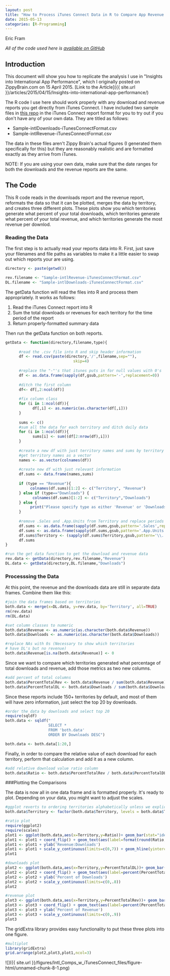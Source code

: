 ```yaml
---
layout: post
title: "How to Process iTunes Connect Data in R to Compare App Revenue and Downloads by Territory"
date: 2015-05-13
categories: [R-Programming]
---
```

Eric Fram  

*All of the code used here is [available on GitHub](https://github.com/EricFram/App_Insights)*

## Introduction

This document will show you how to replicate the analysis I use in "Insights into International App Performance", which I originally posted on ZippyBrain.com on 15 April 2015. [Link to the Article]({{ site.url }}/articles/2015/04/15/Insights-into-international-app-performance/)

The R code I use here should work properly with any download and revenue reports you get directly from iTunes Connect. I have included two sample files in [this repo](https://github.com/EricFram/App_Insights/tree/master/Intl_Comps) in the iTunes Connect report format for you to try out if you don't have any of your own data. They are titled as follows:

- Sample-intlDownloads-iTunesConnectFormat.csv
- Sample-intlRevenue-iTunesConnectFormat.csv

The data in these files aren't Zippy Brain's actual figures (I generated them specifically for this) but they are reasonably realistic and are formatted exactly as they arrive from iTunes.

NOTE: If you are using your own data, make sure that the date ranges for both the downloads and the revenue reports are the same. 

## The Code

This R code reads in the downloads report and the revenue report, reformats the data so that it can be plotted, merges the data by territory, and creates three different plots. These plots show you which territories generate what percent of your total downloads, which territories generate what percent of your total revenue, and which territories generate the most revenue per downlod. 

### Reading the Data

The first step is to actually read your reports data into R. First, just save your filenames and file paths as variables to make it a little easier to swap out which reports your are using.


```r
directory <- paste(getwd())

rev.filename <- "Sample-intlRevenue-iTunesConnectFormat.csv"
DL.filename <- "Sample-intlDownloads-iTunesConnectFormat.csv"
```

The getData function will read the files into R and process them appropriately. It works as follows:
1. Read the iTunes Connect report into R
2. Sum the total downloads or revenues for each territory for the time period of the report
3. Return properly-formatted summary data

Then run the getData function on both reports.


```r
getData <- function(directory,filename,type){
      
      #read the .csv file into R and skip header information
      df <- read.csv(paste(directory,'/',filename,sep=""),
                              skip=4)
      
      #replace the "-"'s that itunes puts in for null values with 0's
      df <- as.data.frame(sapply(df,gsub,pattern='-',replacement=0))
      
      #ditch the first column
      df<- df[,2:ncol(df)]
      
      #fix column class
      for (i in 1:ncol(df)){
            df[,i] <- as.numeric(as.character(df[,i]))
      } 
      
      sums <- c()
      #sum all the data for each territory and ditch daily data
      for (i in 1:ncol(df)){       
            sums[i] <- sum((df[2:nrow(df),i]))       
      }
      
      #create a new df with just territory names and sums by territory
      #get territory names as a vector
      names <- as.vector(colnames(df))
      
      #create new df with just relevant information
      df.sums <- data.frame(names,sums)      
      
      if (type == "Revenue"){
           colnames(df.sums)[1:2] <- c("Territory", "Revenue")          
      } else if (type=="Downloads") {
            colnames(df.sums)[1:2] <- c("Territory","Downloads")
      } else {
           print("Please specify type as either 'Revenue' or 'Downloads'")  
      }
      
      #remove .Sales and .App.Units from Territory and replace periods with spaces
      df.sums <- as.data.frame(sapply(df.sums,gsub,pattern='.Sales',replacement=""))
      df.sums <- as.data.frame(sapply(df.sums,gsub,pattern='.App.Units',replacement=""))
      df.sums$Territory <- (sapply(df.sums$Territory,gsub,pattern='\\.',replacement=" "))
      df.sums
}

#run the get data function to get the download and revenue data
rev.data <- getData(directory,rev.filename,"Revenue")
DL.data <- getData(directory,DL.filename,"Downloads")
```

### Processsing the Data

At this point, the revenue and the downloads data are still in separate data frames. Combine them like this:


```r
#join the data frames based on territories
both.data <- merge(x=DL.data, y=rev.data, by='Territory', all=TRUE)
rm(rev.data)
rm(DL.data)

#set column classes to numeric
both.data$Revenue <- as.numeric(as.character(both.data$Revenue))
both.data$Downloads <- as.numeric(as.character(both.data$Downloads))

#replace NAs with 0s (Necessary to show which territories
# have DL's but no revenue)
both.data$Revenue[is.na(both.data$Revenue)] <- 0
```

Since we want to compare which territories generated what percentage of total downloads and revenue, add those metrics as two new columns.


```r
#add percent of total columns
both.data$PercentTotalRev <- both.data$Revenue / sum(both.data$Revenue)
both.data$PercentTotalDL <- both.data$Downloads / sum(both.data$Downloads)
```

Since these reports include 150+ territories by default, and most of them will have zero information, just select the top 20 by downloads.


```r
#order the data by downloads and select top 20
require(sqldf)
both.data <- sqldf("
                   SELECT *
                   FROM 'both.data'
                   ORDER BY Downloads DESC")

both.data <- both.data[1:20,]
```

Finally, in order to compare the relative value of each download for each territory, perform that calculation and add it as a new column.


```r
#add relative download value ratio column
both.data$Ratio <- both.data$PercentTotalRev / both.data$PercentTotalDL
```

###Plotting the Comparisons

The data is now all in one data frame and is formatted properly. It's ready to plot. Depending on your data, you might want to adjust the scales.


```r
#ggplot reverts to ordering territories alphabetically unless we explicitly set the order of the factors
both.data$Territory <- factor(both.data$Territory, levels = both.data$Territory[order(both.data$Downloads)])

#ratio plot
require(ggplot2)
require(scales)
plot1 <- ggplot(both.data,aes(x=Territory,y=Ratio))+ geom_bar(stat="identity",fill="#1D62F0")
plot1 <- plot1 + coord_flip() + geom_text(aes(label=format(round(Ratio,2),nsmall=2)),size=3,hjust=0)
plot1 <- plot1 + ylab('Revenue:Downloads')
plot1 <- plot1 + scale_y_continuous(limits=c(0,7)) + geom_hline(yintercept=1)
plot1

#downloads plot
plot2 <- ggplot(both.data,aes(x=Territory,y=PercentTotalDL))+ geom_bar(stat="identity",fill="#1D62F0")
plot2 <- plot2 + coord_flip() + geom_text(aes(label=percent(PercentTotalDL)),size=3,hjust=0)
plot2 <- plot2 + ylab('Percent of Downloads')
plot2 <- plot2 + scale_y_continuous(limits=c(0,.8)) 
plot2

#revenue plot
plot3 <- ggplot(both.data,aes(x=Territory,y=PercentTotalRev))+ geom_bar(stat="identity",fill="#1D62F0")
plot3 <- plot3 + coord_flip() + geom_text(aes(label=percent(PercentTotalRev)),size=3,hjust=0)
plot3 <- plot3 + ylab('Percent of Revenue')
plot3 <- plot3 + scale_y_continuous(limits=c(0,.9)) 
plot3
```

The gridExtra library provides easy functionality to put these three plots into one figure.


```r
#multiplot
library(gridExtra)
grid.arrange(plot2,plot3,plot1,ncol=3)
```

![]({{ site.url }}/figures/Intl_Comps_w_iTunesConnect_files/figure-html/unnamed-chunk-8-1.png) 
